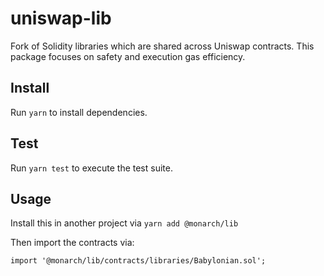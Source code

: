 # uniswap-lib

Fork of Solidity libraries which are shared across Uniswap contracts. This package focuses on safety and execution gas efficiency.

## Install

Run `yarn` to install dependencies.

## Test

Run `yarn test` to execute the test suite.

## Usage

Install this in another project via `yarn add @monarch/lib`

Then import the contracts via:

```solidity
import '@monarch/lib/contracts/libraries/Babylonian.sol';

```
